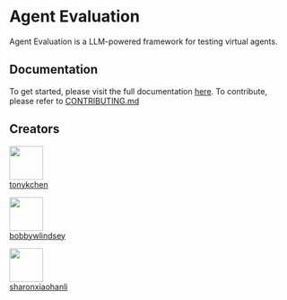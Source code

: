 # Agent Evaluation

Agent Evaluation is a LLM-powered framework for testing virtual agents.

## Documentation

To get started, please visit the full documentation [here](https://awslabs.github.io/agent-evaluation/). To contribute, please refer to [CONTRIBUTING.md](./CONTRIBUTING.md)

## Creators

[<img src="https://github.com/tonykchen.png" width="60px;"/><br /><sub><a href="https://github.com/tonykchen">tonykchen</a></sub>](https://github.com/tonykchen/)

[<img src="https://github.com/bobbywlindsey.png" width="60px;"/><br /><sub><a href="https://github.com/bobbywlindsey">bobbywlindsey</a></sub>](https://github.com/bobbywlindsey/)

[<img src="https://github.com/sharonxiaohanli.png" width="60px;"/><br /><sub><a href="https://github.com/sharonxiaohanli">sharonxiaohanli</a></sub>](https://github.com/sharonxiaohanli/)
